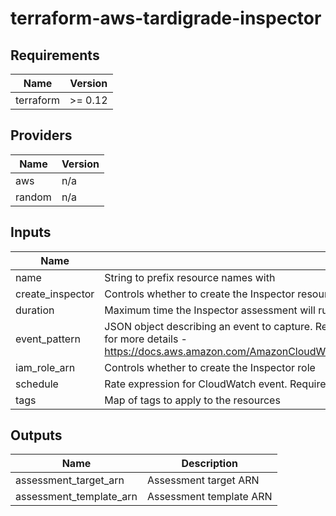 # terraform-aws-tardigrade-inspector

<!-- BEGIN TFDOCS -->
## Requirements

| Name | Version |
|------|---------|
| terraform | >= 0.12 |

## Providers

| Name | Version |
|------|---------|
| aws | n/a |
| random | n/a |

## Inputs

| Name | Description | Type | Default | Required |
|------|-------------|------|---------|:--------:|
| name | String to prefix resource names with | `string` | n/a | yes |
| create\_inspector | Controls whether to create the Inspector resources | `bool` | `true` | no |
| duration | Maximum time the Inspector assessment will run for (in seconds) | `string` | `"3600"` | no |
| event\_pattern | JSON object describing an event to capture. Required if not setting a schedule. See AWS documentation for more details - https://docs.aws.amazon.com/AmazonCloudWatch/latest/events/CloudWatchEventsandEventPatterns.html | `string` | `null` | no |
| iam\_role\_arn | Controls whether to create the Inspector role | `any` | `null` | no |
| schedule | Rate expression for CloudWatch event. Required if not setting an event\_pattern | `string` | `null` | no |
| tags | Map of tags to apply to the resources | `map(string)` | `{}` | no |

## Outputs

| Name | Description |
|------|-------------|
| assessment\_target\_arn | Assessment target ARN |
| assessment\_template\_arn | Assessment template ARN |

<!-- END TFDOCS -->
